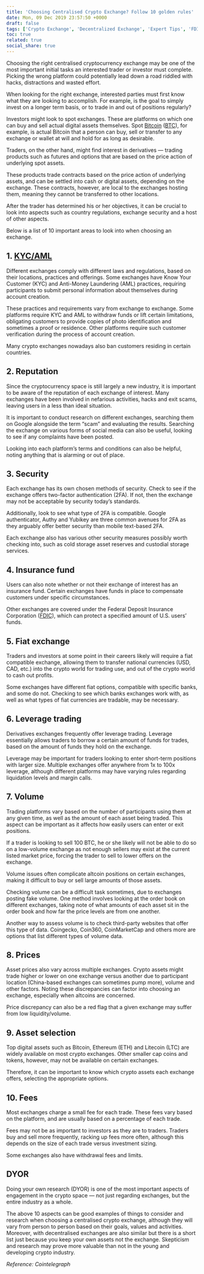 ```yaml
---
title: 'Choosing Centralised Crypto Exchange? Follow 10 golden rules'
date: Mon, 09 Dec 2019 23:57:50 +0000
draft: false
tags: ['Crypto Exchange', 'Decentralized Exchange', 'Expert Tips', 'FDIC', 'Research', 'Security']
toc: true
related: true
social_share: true
---
```


Choosing the right centralised cryptocurrency exchange may be one of the most important initial tasks an interested trader or investor must complete. Picking the wrong platform could potentially lead down a road riddled with hacks, distractions and wasted effort.

When looking for the right exchange, interested parties must first know what they are looking to accomplish. For example, is the goal to simply invest on a longer term basis, or to trade in and out of positions regularly?

Investors might look to spot exchanges. These are platforms on which one can buy and sell actual digital assets themselves. Spot [Bitcoin](/tags/BTC) ([BTC](/tags/bitcoin)), for example, is actual Bitcoin that a person can buy, sell or transfer to any exchange or wallet at will and hold for as long as desirable.

Traders, on the other hand, might find interest in derivatives — trading products such as futures and options that are based on the price action of underlying spot assets.

These products trade contracts based on the price action of underlying assets, and can be settled into cash or digital assets, depending on the exchange. These contracts, however, are local to the exchanges hosting them, meaning they cannot be transferred to other locations.

After the trader has determined his or her objectives, it can be crucial to look into aspects such as country regulations, exchange security and a host of other aspects.

Below is a list of 10 important areas to look into when choosing an exchange.

1\. **[KYC/AML](/tags/aml)**
---------------------------

Different exchanges comply with different laws and regulations, based on their locations, practices and offerings. Some exchanges have Know Your Customer (KYC) and Anti-Money Laundering (AML) practices, requiring participants to submit personal information about themselves during account creation.

These practices and requirements vary from exchange to exchange. Some platforms require KYC and AML to withdraw funds or lift certain limitations, obligating customers to provide copies of photo identification and sometimes a proof or residence. Other platforms require such customer verification during the process of account creation.

Many crypto exchanges nowadays also ban customers residing in certain countries.

2\. Reputation
--------------

Since the cryptocurrency space is still largely a new industry, it is important to be aware of the reputation of each exchange of interest. Many exchanges have been involved in nefarious activities, hacks and exit scams, leaving users in a less than ideal situation.

It is important to conduct research on different exchanges, searching them on Google alongside the term “scam” and evaluating the results. Searching the exchange on various forms of social media can also be useful, looking to see if any complaints have been posted.

Looking into each platform’s terms and conditions can also be helpful, noting anything that is alarming or out of place.

3\. Security
------------

Each exchange has its own chosen methods of security. Check to see if the exchange offers two-factor authentication (2FA). If not, then the exchange may not be acceptable by security today’s standards.

Additionally, look to see what type of 2FA is compatible. Google authenticator, Authy and Yubikey are three common avenues for 2FA as they arguably offer better security than mobile text-based 2FA.

Each exchange also has various other security measures possibly worth checking into, such as cold storage asset reserves and custodial storage services.

4\. Insurance fund
------------------

Users can also note whether or not their exchange of interest has an insurance fund. Certain exchanges have funds in place to compensate customers under specific circumstances.

Other exchanges are covered under the Federal Deposit Insurance Corporation ([FDIC](/tags/fdic)), which can protect a specified amount of U.S. users’ funds.

5\. Fiat exchange
-----------------

Traders and investors at some point in their careers likely will require a fiat compatible exchange, allowing them to transfer national currencies (USD, CAD, etc.) into the crypto world for trading use, and out of the crypto world to cash out profits.

Some exchanges have different fiat options, compatible with specific banks, and some do not. Checking to see which banks exchanges work with, as well as what types of fiat currencies are tradable, may be necessary.

6\. Leverage trading
--------------------

Derivatives exchanges frequently offer leverage trading. Leverage essentially allows traders to borrow a certain amount of funds for trades, based on the amount of funds they hold on the exchange.

Leverage may be important for traders looking to enter short-term positions with larger size. Multiple exchanges offer anywhere from 1x to 100x leverage, although different platforms may have varying rules regarding liquidation levels and margin calls.

7\. Volume
----------

Trading platforms vary based on the number of participants using them at any given time, as well as the amount of each asset being traded. This aspect can be important as it affects how easily users can enter or exit positions.

If a trader is looking to sell 100 BTC, he or she likely will not be able to do so on a low-volume exchange as not enough sellers may exist at the current listed market price, forcing the trader to sell to lower offers on the exchange.

Volume issues often complicate altcoin positions on certain exchanges, making it difficult to buy or sell large amounts of those assets.

Checking volume can be a difficult task sometimes, due to exchanges posting fake volume. One method involves looking at the order book on different exchanges, taking note of what amounts of each asset sit in the order book and how far the price levels are from one another.

Another way to assess volume is to check third-party websites that offer this type of data. Coingecko, Coin360, CoinMarketCap and others more are options that list different types of volume data.

8\. Prices
----------

Asset prices also vary across multiple exchanges. Crypto assets might trade higher or lower on one exchange versus another due to participant location (China-based exchanges can sometimes pump more), volume and other factors. Noting these discrepancies can factor into choosing an exchange, especially when altcoins are concerned.

Price discrepancy can also be a red flag that a given exchange may suffer from low liquidity/volume.

9\. Asset selection
-------------------

Top digital assets such as Bitcoin, Ethereum (ETH) and Litecoin (LTC) are widely available on most crypto exchanges. Other smaller cap coins and tokens, however, may not be available on certain exchanges.

Therefore, it can be important to know which crypto assets each exchange offers, selecting the appropriate options.

10\. Fees
---------

Most exchanges charge a small fee for each trade. These fees vary based on the platform, and are usually based on a percentage of each trade.

Fees may not be as important to investors as they are to traders. Traders buy and sell more frequently, racking up fees more often, although this depends on the size of each trade versus investment sizing.

Some exchanges also have withdrawal fees and limits.

DYOR
----

Doing your own research (DYOR) is one of the most important aspects of engagement in the crypto space — not just regarding exchanges, but the entire industry as a whole.

The above 10 aspects can be good examples of things to consider and research when choosing a centralised crypto exchange, although they will vary from person to person based on their goals, values and activities. Moreover, with decentralised exchanges are also similar but there is a short list just because you keep your own assets not the exchange. Skepticism and research may prove more valuable than not in the young and developing crypto industry.

_Reference: Cointelegraph_